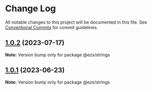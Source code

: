 # Change Log

All notable changes to this project will be documented in this file.
See [Conventional Commits](https://conventionalcommits.org) for commit guidelines.

## [1.0.2](https://github.com/Inist-CNRS/ezs/compare/@ezs/strings@1.0.1...@ezs/strings@1.0.2) (2023-07-17)

**Note:** Version bump only for package @ezs/strings





## [1.0.1](https://github.com/Inist-CNRS/ezs/compare/@ezs/strings@1.0.0...@ezs/strings@1.0.1) (2023-06-23)

**Note:** Version bump only for package @ezs/strings
